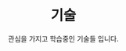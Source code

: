 ---
widget: featurette # As of v5.8-dev, 'featurette' is renamed 'features'
headless: true  # This file represents a page section.

# Put Your Section Options Here (title, background, etc.) ...
title: <br>기술
subtitle: 관심을 가지고 학습중인 기술들 입니다.<br><br>
weight: 30 # The position of section on page

# Showcase personal skills or business features.
# Add/remove as many `feature` blocks below as you like.
# For available icons, see: https://wowchemy.com/docs/page-builder/#icons
feature:
  - icon: node-js
    icon_pack: fab
    name: JS Framework
    description: NodeJs, NextJS, NestJS 등 자바스크립트 기반 프레임워크<br><br>
  - icon: database
    icon_pack: fas
    name: DBMS
    description: RDBMS, NoSQL 데이터베이스<br><br>
  - icon: code
    icon_pack: fas
    name: OOP
    description: 객체 지향적 코드<br><br>
  - icon: sitemap
    icon_pack: fas
    name: Architecture
    description: 효율적인 서비스 설계<br><br>
  - icon: right-left
    icon_pack: fas
    name: REST API
    description: REST 원칙과 API 설계<br><br>
  - icon: infinity
    icon_pack: fas
    name: CI/CD
    description: 애플리케이션의 배포와 자동화<br><br>
---